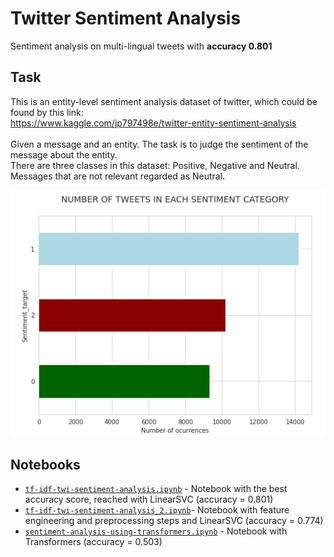 # Twitter Sentiment Analysis
Sentiment analysis on multi-lingual tweets with **accuracy 0.801**

## Task
This is an entity-level sentiment analysis dataset of twitter, which could be found by this link: <br /> https://www.kaggle.com/jp797498e/twitter-entity-sentiment-analysis <br />
<br />
Given a message and an entity. The task is to judge the sentiment of the message about the entity. <br /> There are three classes in this dataset: Positive, Negative and Neutral. Messages that are not relevant regarded as Neutral. <br />

![](img/tweet_sent.png)

## Notebooks
- [`tf-idf-twi-sentiment-analysis.ipynb`](https://raw.githubusercontent.com/Teasotea/TweetSentimentClassifier/main/tf-idf-twi-sentiment-analysis.ipynb) - Notebook with the best accuracy score, reached with LinearSVC (accuracy = 0.801)
- [`tf-idf-twi-sentiment-analysis_2.ipynb`](https://github.com/Teasotea/TweetSentimentClassifier/blob/main/tf-idf-twi-sentiment-analysis_2.ipynb)- Notebook with feature engineering and preprocessing steps and LinearSVC (accuracy = 0.774)
- [`sentiment-analysis-using-transformers.ipynb`](https://github.com/Teasotea/TweetSentimentClassifier/blob/main/sentiment-analysis-using-transformers.ipynb) - Notebook with Transformers (accuracy = 0.503)


